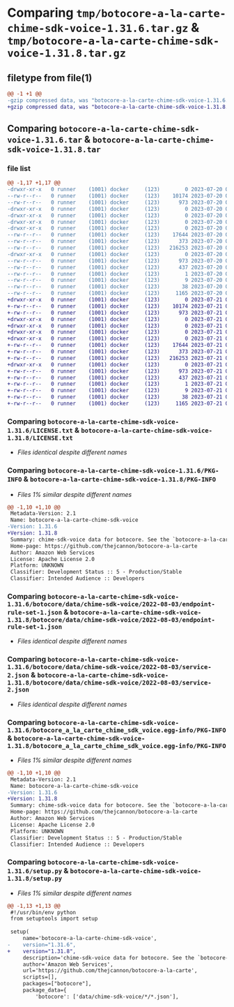# Comparing `tmp/botocore-a-la-carte-chime-sdk-voice-1.31.6.tar.gz` & `tmp/botocore-a-la-carte-chime-sdk-voice-1.31.8.tar.gz`

## filetype from file(1)

```diff
@@ -1 +1 @@
-gzip compressed data, was "botocore-a-la-carte-chime-sdk-voice-1.31.6.tar", last modified: Thu Jul 20 01:20:13 2023, max compression
+gzip compressed data, was "botocore-a-la-carte-chime-sdk-voice-1.31.8.tar", last modified: Fri Jul 21 01:21:22 2023, max compression
```

## Comparing `botocore-a-la-carte-chime-sdk-voice-1.31.6.tar` & `botocore-a-la-carte-chime-sdk-voice-1.31.8.tar`

### file list

```diff
@@ -1,17 +1,17 @@
-drwxr-xr-x   0 runner    (1001) docker     (123)        0 2023-07-20 01:20:13.306623 botocore-a-la-carte-chime-sdk-voice-1.31.6/
--rw-r--r--   0 runner    (1001) docker     (123)    10174 2023-07-20 01:20:13.000000 botocore-a-la-carte-chime-sdk-voice-1.31.6/LICENSE.txt
--rw-r--r--   0 runner    (1001) docker     (123)      973 2023-07-20 01:20:13.306623 botocore-a-la-carte-chime-sdk-voice-1.31.6/PKG-INFO
-drwxr-xr-x   0 runner    (1001) docker     (123)        0 2023-07-20 01:20:13.302623 botocore-a-la-carte-chime-sdk-voice-1.31.6/botocore/
-drwxr-xr-x   0 runner    (1001) docker     (123)        0 2023-07-20 01:20:13.302623 botocore-a-la-carte-chime-sdk-voice-1.31.6/botocore/data/
-drwxr-xr-x   0 runner    (1001) docker     (123)        0 2023-07-20 01:20:13.302623 botocore-a-la-carte-chime-sdk-voice-1.31.6/botocore/data/chime-sdk-voice/
-drwxr-xr-x   0 runner    (1001) docker     (123)        0 2023-07-20 01:20:13.306623 botocore-a-la-carte-chime-sdk-voice-1.31.6/botocore/data/chime-sdk-voice/2022-08-03/
--rw-r--r--   0 runner    (1001) docker     (123)    17644 2023-07-20 01:19:55.000000 botocore-a-la-carte-chime-sdk-voice-1.31.6/botocore/data/chime-sdk-voice/2022-08-03/endpoint-rule-set-1.json
--rw-r--r--   0 runner    (1001) docker     (123)      373 2023-07-20 01:19:55.000000 botocore-a-la-carte-chime-sdk-voice-1.31.6/botocore/data/chime-sdk-voice/2022-08-03/paginators-1.json
--rw-r--r--   0 runner    (1001) docker     (123)   216253 2023-07-20 01:19:55.000000 botocore-a-la-carte-chime-sdk-voice-1.31.6/botocore/data/chime-sdk-voice/2022-08-03/service-2.json
-drwxr-xr-x   0 runner    (1001) docker     (123)        0 2023-07-20 01:20:13.306623 botocore-a-la-carte-chime-sdk-voice-1.31.6/botocore_a_la_carte_chime_sdk_voice.egg-info/
--rw-r--r--   0 runner    (1001) docker     (123)      973 2023-07-20 01:20:13.000000 botocore-a-la-carte-chime-sdk-voice-1.31.6/botocore_a_la_carte_chime_sdk_voice.egg-info/PKG-INFO
--rw-r--r--   0 runner    (1001) docker     (123)      437 2023-07-20 01:20:13.000000 botocore-a-la-carte-chime-sdk-voice-1.31.6/botocore_a_la_carte_chime_sdk_voice.egg-info/SOURCES.txt
--rw-r--r--   0 runner    (1001) docker     (123)        1 2023-07-20 01:20:13.000000 botocore-a-la-carte-chime-sdk-voice-1.31.6/botocore_a_la_carte_chime_sdk_voice.egg-info/dependency_links.txt
--rw-r--r--   0 runner    (1001) docker     (123)        9 2023-07-20 01:20:13.000000 botocore-a-la-carte-chime-sdk-voice-1.31.6/botocore_a_la_carte_chime_sdk_voice.egg-info/top_level.txt
--rw-r--r--   0 runner    (1001) docker     (123)       38 2023-07-20 01:20:13.306623 botocore-a-la-carte-chime-sdk-voice-1.31.6/setup.cfg
--rw-r--r--   0 runner    (1001) docker     (123)     1165 2023-07-20 01:20:13.000000 botocore-a-la-carte-chime-sdk-voice-1.31.6/setup.py
+drwxr-xr-x   0 runner    (1001) docker     (123)        0 2023-07-21 01:21:22.046940 botocore-a-la-carte-chime-sdk-voice-1.31.8/
+-rw-r--r--   0 runner    (1001) docker     (123)    10174 2023-07-21 01:21:21.000000 botocore-a-la-carte-chime-sdk-voice-1.31.8/LICENSE.txt
+-rw-r--r--   0 runner    (1001) docker     (123)      973 2023-07-21 01:21:22.046940 botocore-a-la-carte-chime-sdk-voice-1.31.8/PKG-INFO
+drwxr-xr-x   0 runner    (1001) docker     (123)        0 2023-07-21 01:21:22.042940 botocore-a-la-carte-chime-sdk-voice-1.31.8/botocore/
+drwxr-xr-x   0 runner    (1001) docker     (123)        0 2023-07-21 01:21:22.042940 botocore-a-la-carte-chime-sdk-voice-1.31.8/botocore/data/
+drwxr-xr-x   0 runner    (1001) docker     (123)        0 2023-07-21 01:21:22.042940 botocore-a-la-carte-chime-sdk-voice-1.31.8/botocore/data/chime-sdk-voice/
+drwxr-xr-x   0 runner    (1001) docker     (123)        0 2023-07-21 01:21:22.042940 botocore-a-la-carte-chime-sdk-voice-1.31.8/botocore/data/chime-sdk-voice/2022-08-03/
+-rw-r--r--   0 runner    (1001) docker     (123)    17644 2023-07-21 01:21:06.000000 botocore-a-la-carte-chime-sdk-voice-1.31.8/botocore/data/chime-sdk-voice/2022-08-03/endpoint-rule-set-1.json
+-rw-r--r--   0 runner    (1001) docker     (123)      373 2023-07-21 01:21:06.000000 botocore-a-la-carte-chime-sdk-voice-1.31.8/botocore/data/chime-sdk-voice/2022-08-03/paginators-1.json
+-rw-r--r--   0 runner    (1001) docker     (123)   216253 2023-07-21 01:21:06.000000 botocore-a-la-carte-chime-sdk-voice-1.31.8/botocore/data/chime-sdk-voice/2022-08-03/service-2.json
+drwxr-xr-x   0 runner    (1001) docker     (123)        0 2023-07-21 01:21:22.046940 botocore-a-la-carte-chime-sdk-voice-1.31.8/botocore_a_la_carte_chime_sdk_voice.egg-info/
+-rw-r--r--   0 runner    (1001) docker     (123)      973 2023-07-21 01:21:22.000000 botocore-a-la-carte-chime-sdk-voice-1.31.8/botocore_a_la_carte_chime_sdk_voice.egg-info/PKG-INFO
+-rw-r--r--   0 runner    (1001) docker     (123)      437 2023-07-21 01:21:22.000000 botocore-a-la-carte-chime-sdk-voice-1.31.8/botocore_a_la_carte_chime_sdk_voice.egg-info/SOURCES.txt
+-rw-r--r--   0 runner    (1001) docker     (123)        1 2023-07-21 01:21:22.000000 botocore-a-la-carte-chime-sdk-voice-1.31.8/botocore_a_la_carte_chime_sdk_voice.egg-info/dependency_links.txt
+-rw-r--r--   0 runner    (1001) docker     (123)        9 2023-07-21 01:21:22.000000 botocore-a-la-carte-chime-sdk-voice-1.31.8/botocore_a_la_carte_chime_sdk_voice.egg-info/top_level.txt
+-rw-r--r--   0 runner    (1001) docker     (123)       38 2023-07-21 01:21:22.046940 botocore-a-la-carte-chime-sdk-voice-1.31.8/setup.cfg
+-rw-r--r--   0 runner    (1001) docker     (123)     1165 2023-07-21 01:21:21.000000 botocore-a-la-carte-chime-sdk-voice-1.31.8/setup.py
```

### Comparing `botocore-a-la-carte-chime-sdk-voice-1.31.6/LICENSE.txt` & `botocore-a-la-carte-chime-sdk-voice-1.31.8/LICENSE.txt`

 * *Files identical despite different names*

### Comparing `botocore-a-la-carte-chime-sdk-voice-1.31.6/PKG-INFO` & `botocore-a-la-carte-chime-sdk-voice-1.31.8/PKG-INFO`

 * *Files 1% similar despite different names*

```diff
@@ -1,10 +1,10 @@
 Metadata-Version: 2.1
 Name: botocore-a-la-carte-chime-sdk-voice
-Version: 1.31.6
+Version: 1.31.8
 Summary: chime-sdk-voice data for botocore. See the `botocore-a-la-carte` package for more info.
 Home-page: https://github.com/thejcannon/botocore-a-la-carte
 Author: Amazon Web Services
 License: Apache License 2.0
 Platform: UNKNOWN
 Classifier: Development Status :: 5 - Production/Stable
 Classifier: Intended Audience :: Developers
```

### Comparing `botocore-a-la-carte-chime-sdk-voice-1.31.6/botocore/data/chime-sdk-voice/2022-08-03/endpoint-rule-set-1.json` & `botocore-a-la-carte-chime-sdk-voice-1.31.8/botocore/data/chime-sdk-voice/2022-08-03/endpoint-rule-set-1.json`

 * *Files identical despite different names*

### Comparing `botocore-a-la-carte-chime-sdk-voice-1.31.6/botocore/data/chime-sdk-voice/2022-08-03/service-2.json` & `botocore-a-la-carte-chime-sdk-voice-1.31.8/botocore/data/chime-sdk-voice/2022-08-03/service-2.json`

 * *Files identical despite different names*

### Comparing `botocore-a-la-carte-chime-sdk-voice-1.31.6/botocore_a_la_carte_chime_sdk_voice.egg-info/PKG-INFO` & `botocore-a-la-carte-chime-sdk-voice-1.31.8/botocore_a_la_carte_chime_sdk_voice.egg-info/PKG-INFO`

 * *Files 1% similar despite different names*

```diff
@@ -1,10 +1,10 @@
 Metadata-Version: 2.1
 Name: botocore-a-la-carte-chime-sdk-voice
-Version: 1.31.6
+Version: 1.31.8
 Summary: chime-sdk-voice data for botocore. See the `botocore-a-la-carte` package for more info.
 Home-page: https://github.com/thejcannon/botocore-a-la-carte
 Author: Amazon Web Services
 License: Apache License 2.0
 Platform: UNKNOWN
 Classifier: Development Status :: 5 - Production/Stable
 Classifier: Intended Audience :: Developers
```

### Comparing `botocore-a-la-carte-chime-sdk-voice-1.31.6/setup.py` & `botocore-a-la-carte-chime-sdk-voice-1.31.8/setup.py`

 * *Files 1% similar despite different names*

```diff
@@ -1,13 +1,13 @@
 #!/usr/bin/env python
 from setuptools import setup
 
 setup(
     name='botocore-a-la-carte-chime-sdk-voice',
-    version="1.31.6",
+    version="1.31.8",
     description='chime-sdk-voice data for botocore. See the `botocore-a-la-carte` package for more info.',
     author='Amazon Web Services',
     url='https://github.com/thejcannon/botocore-a-la-carte',
     scripts=[],
     packages=["botocore"],
     package_data={
         'botocore': ['data/chime-sdk-voice/*/*.json'],
```

